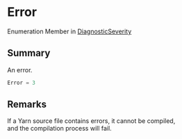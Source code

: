 # Error

Enumeration Member in [DiagnosticSeverity](yarn.compiler.diagnostic.diagnosticseverity.md)

## Summary

An error.

```csharp
Error = 3
```

## Remarks

If a Yarn source file contains errors, it cannot be compiled,\
and the compilation process will fail.
